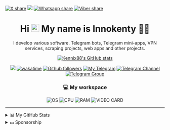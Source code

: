 [![X share](https://img.shields.io/badge/share-blue?style=for-the-badge&color=0891b2&labelColor=1c1917&logo=x&logoColor=FFFFFF&label=X-twitter)](https://x.com/intent/tweet?text=Cool%20Open%20Source%20projects%20are%20here&url=https://www.github.com/Kennix88&hashtags=github,developer,opensource,scraping,free,code)
<a href="https://t.me/share/url?text=Cool%20Open%20Source%20projects%20are%20here&url=https://www.github.com/Kennix88" target="_blank" title="Share on Telegram"><img src="https://img.shields.io/badge/share-blue?style=for-the-badge&color=0891b2&labelColor=1c1917&logo=telegram&logoColor=26A5E4&label=Telegram"></a>
[![Whatsapp share](https://img.shields.io/badge/share-blue?style=for-the-badge&color=0891b2&labelColor=1c1917&logo=whatsapp&logoColor=25D366&label=Whatsapp)](whatsapp://send?text=Cool%20Open%20Source%20projects%20are%20here%20%20https://www.github.com/Kennix88)
[![Viber share](https://img.shields.io/badge/share-blue?style=for-the-badge&color=0891b2&labelColor=1c1917&logo=whatsapp&logoColor=7360F2&label=Viber)](viber://forward?text=Cool%20Open%20Source%20projects%20are%20here%20%20https://www.github.com/Kennix88)
<div align="center">

# Hi <img src="https://media.giphy.com/media/hvRJCLFzcasrR4ia7z/giphy.gif" width="25px" height="25px"> My name is Innokenty 👨‍💻

I develop various software. Telegram bots, Telegram mini-apps, VPN services, scraping projects, web apps and other projects.

[![Kennix88's GitHub stats](https://github-readme-stats-kennix.vercel.app/api?username=Kennix88&show_icons=true&rank_icon=default&title_color=0891b2&text_color=ffffff&icon_color=0891b2&bg_color=1c1917&hide_border=true&width=200&show=reviews,discussions_started,discussions_answered,prs_merged&include_all_commits=true)](https://github.com/anuraghazra/github-readme-stats)

![](https://komarev.com/ghpvc/?username=Kennix88&style=for-the-badge&abbreviated=true)
[![wakatime](https://wakatime.com/badge/user/9268c051-c861-45cc-b927-3babf56c56d9.svg?style=for-the-badge&color=0891b2&labelColor=1c1917)](https://www.github.com/Kennix88)
[![Github followers](https://img.shields.io/github/followers/Kennix88?logo=github&style=for-the-badge&color=0891b2&labelColor=1c1917)](https://www.github.com/Kennix88)
[![My Telegram](https://img.shields.io/badge/Send-2CA5E0?style=for-the-badge&color=0891b2&labelColor=1c1917&label=My%20Telegram&logo=telegram&logoColor=26A5E4)](https://t.me/Kennix88)
[![Telegram Channel](https://img.shields.io/endpoint?style=for-the-badge&color=0891b2&labelColor=1c1917&url=https%3A%2F%2Ftg.sumanjay.workers.dev%2Fkennixdev&label=Channel)](https://t.me/KennixDev)
[![Telegram Group](https://img.shields.io/endpoint?label=Group&style=for-the-badge&color=0891b2&labelColor=1c1917&url=https%3A%2F%2Ftg.sumanjay.workers.dev%2FKennixDevGroup)](https://t.me/KennixDevGroup)

### 💻 My workspace

![OS](https://img.shields.io/badge/windows-%230078d4.svg?&style=for-the-badge&logo=windows&logoColor=white&labelColor=1c1917&label=OS)
![CPU](https://img.shields.io/badge/AMD-Ryzen%209%203900x-%23ED1C24.svg?&style=for-the-badge&logo=amd&logoColor=white&labelColor=1c1917)
![RAM](https://img.shields.io/badge/RAM-64GB-%23ECD53F.svg?&style=for-the-badge&logoColor=white&labelColor=1c1917)
![VIDEO СARD](https://img.shields.io/badge/nvidia-gtx%201050ti-%2376B900?&style=for-the-badge&logo=nvidia&logoColor=white&labelColor=1c1917)

</div>


---

<details>
<summary>📊 My GitHub Stats</summary>
<div align="center">

![GitHub Profile Summary](https://github-profile-summary-cards.vercel.app/api/cards/profile-details?username=Kennix88&theme=tokyonight)
![Top Languages](https://github-readme-stats.vercel.app/api/top-langs/?username=Kennix88&layout=compact&langs_count=20&title_color=0891b2&text_color=ffffff&icon_color=0891b2&bg_color=1c1917&hide_border=true&custom_title=Top%20%Languages)
![Streak Stats](https://github-readme-streak-stats.herokuapp.com/?user=Kennix88&stroke=ffffff&background=1c1917&ring=0891b2&fire=0891b2&currStreakNum=ffffff&currStreakLabel=0891b2&sideNums=ffffff&sideLabels=ffffff&dates=ffffff&hide_border=true)
![GitHub Commits Graph](https://github-readme-activity-graph.vercel.app/graph?username=Kennix88&bg_color=1c1917&color=ffffff&line=0891b2&point=ffffff&area_color=1c1917&area=true&hide_border=true&custom_title=GitHub%20Contribution%20Graph)
![WakaTime stats](https://github-readme-stats.vercel.app/api/wakatime?username=@Kennix88&show_icons=true&layout=compact&count_private=true&title_color=0891b2&text_color=ffffff&icon_color=0891b2&bg_color=1c1917&hide_border=true&show_icons=true)

</div>
</details>

<details>
<summary>💵 Sponsorship</summary>

If you want to support me, I will be very happy about it. 🥺👉👈

- TON or Jettons(NOT, DOGS, X, HMSTR, STON, GEM, JETTON etc) or TON NFT or TG-Names: `UQAjDnbTYmkesnuG0DZv-PeMo3lY-B-K6mfArUBEEdAb4xaJ`
- USDT (TON): `UQAjDnbTYmkesnuG0DZv-PeMo3lY-B-K6mfArUBEEdAb4xaJ`
- USDT (TRC20): `TPYpSQoK7CBvdNBsQRjsNdxFB54Uon8687`
- BTC: `1Ai9bL7862KQrcHymkakgaEAsDL5M3uNyX`
- Binance ID: `91467512`
- ByBit ID: `249886061`
- KuCoin ID: `208825167`
- GateIO ID: `18943532`
- BingX ID: `27667379`
- OKX ID: `178528329853476864`
- Telegram Wallet: [@kennix88](https://t.me/Kennix88)

</details>


